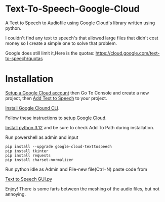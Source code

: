 # Text-To-Speech-Google-Cloud
A Text to Speech to Audiofile using Google Cloud's library written using python. 

I  couldn't find any text to speech's that allowed large files that didn't cost money so I create a simple one to solve that problem. 

Google does still limit it,Here is the quotas: https://cloud.google.com/text-to-speech/quotas

# Installation
[Setup a Google Cloud account](https://console.cloud.google.com/) then Go To Console and create a new project, then [Add Text to Speech](https://console.cloud.google.com/speech/text-to-speech) to your project.

[Install Google Clound CLI](https://cloud.google.com/sdk/docs/install).

Follow these instructions to [setup Google Cloud](https://cloud.google.com/text-to-speech/docs/libraries).

[Install python 3.12](https://www.python.org/downloads/release/python-3127/) and be sure to check Add To Path during installation.

Run powershell as admin and input 
```
pip install --upgrade google-cloud-texttospeech
pip install tkinter 
pip install requests
pip install charset-normalizer
```

Run python idle as Admin and File-new file(Ctrl+N) paste code from 

[Text to Speech GUI.py](https://github.com/markpk69/Text-To-Speech-Google-Cloud/blob/496486fe762e9a4879206e6bd29a02c67f7508b5/Text%20to%20Speech%20GUI.py)

Enjoy!
There is some farts between the meshing of the audio files, but not annoying.
